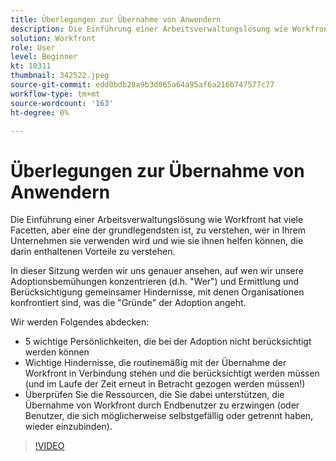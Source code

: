 ```yaml
---
title: Überlegungen zur Übernahme von Anwendern
description: Die Einführung einer Arbeitsverwaltungslösung wie Workfront hat viele Facetten, aber eine der grundlegendsten ist es, zu verstehen, wer in Ihrem Unternehmen diese Lösung verwenden wird.
solution: Workfront
role: User
level: Beginner
kt: 10311
thumbnail: 342522.jpeg
source-git-commit: edd0bdb28a9b3d065a64a95af6a216b747577c77
workflow-type: tm+mt
source-wordcount: '163'
ht-degree: 0%

---
```


# Überlegungen zur Übernahme von Anwendern

Die Einführung einer Arbeitsverwaltungslösung wie Workfront hat viele Facetten, aber eine der grundlegendsten ist, zu verstehen, wer in Ihrem Unternehmen sie verwenden wird und wie sie ihnen helfen können, die darin enthaltenen Vorteile zu verstehen.

In dieser Sitzung werden wir uns genauer ansehen, auf wen wir unsere Adoptionsbemühungen konzentrieren (d.h. &quot;Wer&quot;) und Ermittlung und Berücksichtigung gemeinsamer Hindernisse, mit denen Organisationen konfrontiert sind, was die &quot;Gründe&quot; der Adoption angeht.

Wir werden Folgendes abdecken:

* 5 wichtige Persönlichkeiten, die bei der Adoption nicht berücksichtigt werden können
* Wichtige Hindernisse, die routinemäßig mit der Übernahme der Workfront in Verbindung stehen und die berücksichtigt werden müssen (und im Laufe der Zeit erneut in Betracht gezogen werden müssen!)
* Überprüfen Sie die Ressourcen, die Sie dabei unterstützen, die Übernahme von Workfront durch Endbenutzer zu erzwingen (oder Benutzer, die sich möglicherweise selbstgefällig oder getrennt haben, wieder einzubinden).

>[!VIDEO](https://video.tv.adobe.com/v/342522/?quality=12&learn=on)
